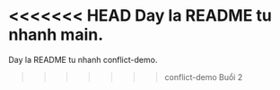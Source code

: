 <<<<<<< HEAD
Day la README tu nhanh main.
=======
Day la README tu nhanh conflict-demo.
>>>>>>> conflict-demo
Buổi 2 
